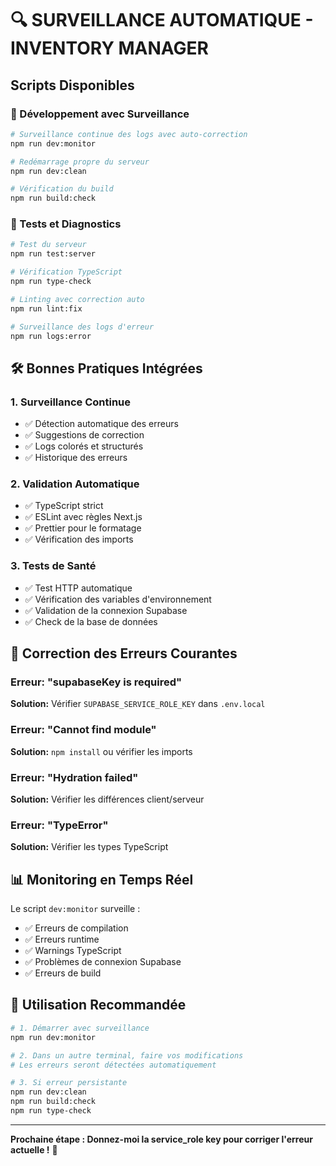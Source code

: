 # 🔍 SURVEILLANCE AUTOMATIQUE - INVENTORY MANAGER

## Scripts Disponibles

### 🚀 Développement avec Surveillance
```bash
# Surveillance continue des logs avec auto-correction
npm run dev:monitor

# Redémarrage propre du serveur
npm run dev:clean

# Vérification du build
npm run build:check
```

### 🧪 Tests et Diagnostics
```bash
# Test du serveur
npm run test:server

# Vérification TypeScript
npm run type-check

# Linting avec correction auto
npm run lint:fix

# Surveillance des logs d'erreur
npm run logs:error
```

## 🛠️ Bonnes Pratiques Intégrées

### 1. **Surveillance Continue**
- ✅ Détection automatique des erreurs
- ✅ Suggestions de correction
- ✅ Logs colorés et structurés
- ✅ Historique des erreurs

### 2. **Validation Automatique**
- ✅ TypeScript strict
- ✅ ESLint avec règles Next.js
- ✅ Prettier pour le formatage
- ✅ Vérification des imports

### 3. **Tests de Santé**
- ✅ Test HTTP automatique
- ✅ Vérification des variables d'environnement
- ✅ Validation de la connexion Supabase
- ✅ Check de la base de données

## 🔧 Correction des Erreurs Courantes

### Erreur: "supabaseKey is required"
**Solution:** Vérifier `SUPABASE_SERVICE_ROLE_KEY` dans `.env.local`

### Erreur: "Cannot find module"
**Solution:** `npm install` ou vérifier les imports

### Erreur: "Hydration failed"
**Solution:** Vérifier les différences client/serveur

### Erreur: "TypeError"
**Solution:** Vérifier les types TypeScript

## 📊 Monitoring en Temps Réel

Le script `dev:monitor` surveille :
- ✅ Erreurs de compilation
- ✅ Erreurs runtime
- ✅ Warnings TypeScript
- ✅ Problèmes de connexion Supabase
- ✅ Erreurs de build

## 🎯 Utilisation Recommandée

```bash
# 1. Démarrer avec surveillance
npm run dev:monitor

# 2. Dans un autre terminal, faire vos modifications
# Les erreurs seront détectées automatiquement

# 3. Si erreur persistante
npm run dev:clean
npm run build:check
npm run type-check
```

---

**Prochaine étape : Donnez-moi la service_role key pour corriger l'erreur actuelle !** 🔑





